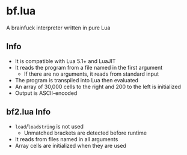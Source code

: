 # bf.lua

A brainfuck interpreter written in pure Lua

## Info

- It is compatible with Lua 5.1+ and LuaJIT
- It reads the program from a file named in the first argument
	- If there are no arguments, it reads from standard input
- The program is transpiled into Lua then evaluated
- An array of 30,000 cells to the right and 200 to the left is initialized
- Output is ASCII-encoded

## bf2.lua Info

- `load`/`loadstring` is not used
	- Unmatched brackets are detected before runtime
- It reads from files named in all arguments
- Array cells are initialized when they are used
